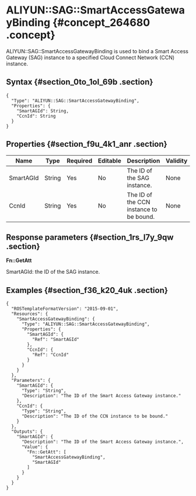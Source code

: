 # ALIYUN::SAG::SmartAccessGatewayBinding {#concept_264680 .concept}

ALIYUN::SAG::SmartAccessGatewayBinding is used to bind a Smart Access Gateway \(SAG\) instance to a specified Cloud Connect Network \(CCN\) instance.

## Syntax {#section_0to_1ol_69b .section}

``` {#codeblock_mqk_aoo_9zq .language-json}
{
  "Type": "ALIYUN::SAG::SmartAccessGatewayBinding",
  "Properties": {
    "SmartAGId": String,
    "CcnId": String
  }
}
```

## Properties {#section_f9u_4k1_anr .section}

|Name|Type|Required|Editable|Description|Validity|
|----|----|--------|--------|-----------|--------|
|SmartAGId|String|Yes|No|The ID of the SAG instance.|None|
|CcnId|String|Yes|No|The ID of the CCN instance to be bound.|None|

## Response parameters {#section_1rs_l7y_9qw .section}

 **Fn::GetAtt** 

SmartAGId: the ID of the SAG instance.

## Examples {#section_f36_k20_4uk .section}

``` {#codeblock_5qa_pmt_vsu .language-json}
{
  "ROSTemplateFormatVersion": "2015-09-01",
  "Resources": {
    "SmartAccessGatewayBinding": {
      "Type": "ALIYUN::SAG::SmartAccessGatewayBinding",
      "Properties": {
        "SmartAGId": {
          "Ref": "SmartAGId"
        },
        "CcnId": {
          "Ref": "CcnId"
        }
      }
    }
  },
  "Parameters": {
    "SmartAGId": {
      "Type": "String",
      "Description": "The ID of the Smart Access Gateway instance."
    },
    "CcnId": {
      "Type": "String",
      "Description": "The ID of the CCN instance to be bound."
    }
  },
  "Outputs": {
    "SmartAGId": {
      "Description": "The ID of the Smart Access Gateway instance.",
      "Value": {
        "Fn::GetAtt": [
          "SmartAccessGatewayBinding",
          "SmartAGId"
        ]
      }
    }
  }
}
```

